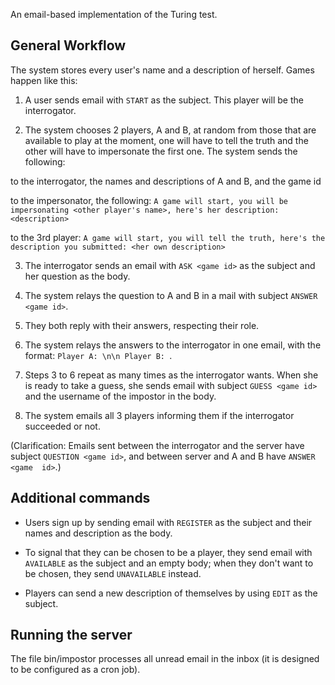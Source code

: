 An email-based implementation of the Turing test.

## General Workflow

The system stores every user's name and a description of herself. Games happen 
like this:

1. A user sends email with `START` as the subject. This player will be the 
interrogator.

2. The system chooses 2 players, A and B, at random from those that are 
available to play at the moment, one will have to tell the truth and the other 
will have to impersonate the first one. The system sends the following:

to the interrogator, the names and descriptions of A and B, and the game id

to the impersonator, the following: `A game will start, you will be 
impersonating <other player's name>, here's her description: <description>`

to the 3rd player: `A game will start, you will tell the truth, here's the 
description you submitted: <her own description>`

3. The interrogator sends an email with `ASK <game id>` as the subject and her 
question as the body.

4. The system relays the question to A and B in a mail with subject `ANSWER 
<game id>`.

5. They both reply with their answers, respecting their role.

6. The system relays the answers to the interrogator in one email, with the 
format: `Player A: \n\n Player B: `.

7. Steps 3 to 6 repeat as many times as the interrogator wants. When she is 
   ready to take a guess, she sends email with subject `GUESS <game id>` and 
the username of the impostor in the body.

8. The system emails all 3 players informing them if the interrogator succeeded 
or not.

(Clarification: Emails sent between the interrogator and the server have 
subject `QUESTION <game id>`, and between server and A and B have `ANSWER <game 
id>`.)


## Additional commands

* Users sign up by sending email with `REGISTER` as the subject and their names 
  and description as the body.

* To signal that they can be chosen to be a player, they send email with 
  `AVAILABLE` as the subject and an empty body; when they don't want to be 
chosen, they send `UNAVAILABLE` instead.

* Players can send a new description of themselves by using `EDIT` as the 
  subject.

## Running the server

The file bin/impostor processes all unread email in the inbox (it is designed 
to be configured as a cron job). 

